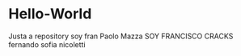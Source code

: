 # Hello-World
Justa a repository
soy fran
Paolo Mazza
SOY FRANCISCO CRACKS
fernando
sofia nicoletti
